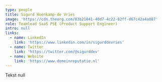 ```yaml
---
type: people
title: Sigurd Hoenkamp-de Vries
image: 'https://cdn.theorg.com/03b21841-40d7-4c22-82ff-d67c42a4a087'
role: Teamlead SaaS PSE (Product Support Engineer)
intro: null
links:
  - name: LinkedIn
    link: 'https://www.linkedin.com/in/sigurddevries'
  - name: Twitter
    link: 'https://twitter.com/@sigurddev'
  - name: Website
    link: 'https://www.domeinreputatie.nl'
---
```

Tekst null
